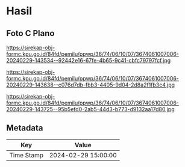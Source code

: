 # Hasil

## Foto C Plano

https://sirekap-obj-formc.kpu.go.id/84fd/pemilu/ppwp/36/74/06/10/07/3674061007006-20240229-143534--92442e16-67fe-4b65-9c41-cbfc79797fcf.jpg

https://sirekap-obj-formc.kpu.go.id/84fd/pemilu/ppwp/36/74/06/10/07/3674061007006-20240229-143638--c076d7db-fbb3-4405-9d04-2d8a2f1fb3c4.jpg

https://sirekap-obj-formc.kpu.go.id/84fd/pemilu/ppwp/36/74/06/10/07/3674061007006-20240229-143725--95b5efd0-2ab5-44d3-b773-d9132aa17d80.jpg


## Metadata

| Key        | Value               |
| ---------- | ------------------- |
| Time Stamp | 2024-02-29 15:00:00 |



